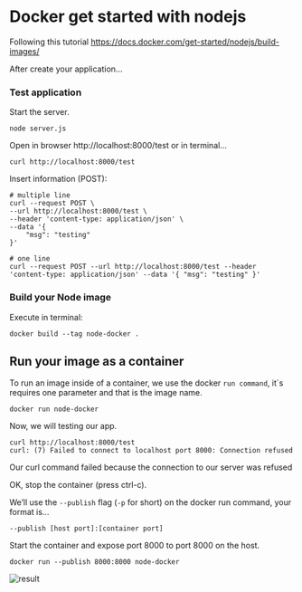 # Docker get started with nodejs

Following this tutorial https://docs.docker.com/get-started/nodejs/build-images/

After create your application...

### Test application

Start the server.

    node server.js

Open in browser http://localhost:8000/test or in terminal...

    curl http://localhost:8000/test

Insert information (POST):

    # multiple line
    curl --request POST \
    --url http://localhost:8000/test \
    --header 'content-type: application/json' \
    --data '{
        "msg": "testing"
    }'

    # one line
    curl --request POST --url http://localhost:8000/test --header 'content-type: application/json' --data '{ "msg": "testing" }'


### Build your Node image

Execute in terminal:

    docker build --tag node-docker .


## Run your image as a container

To run an image inside of a container, we use the docker `run command`, it´s requires one parameter 
and that is the image name.

    docker run node-docker

Now, we will testing our app.

    curl http://localhost:8000/test
    curl: (7) Failed to connect to localhost port 8000: Connection refused

Our curl command failed because the connection to our server was refused

OK, stop the container (press ctrl-c).

We’ll use the `--publish` flag (`-p` for short) on the docker run command, your format is...

    --publish [host port]:[container port]

Start the container and expose port 8000 to port 8000 on the host.

    docker run --publish 8000:8000 node-docker

![result](https://user-images.githubusercontent.com/1257048/97806889-b11cc400-1c3c-11eb-8edd-a9095cc62e44.png)
